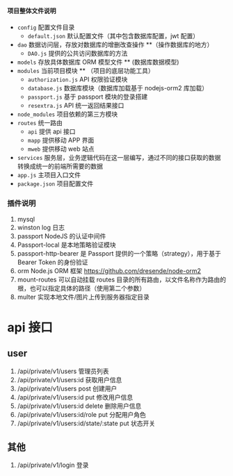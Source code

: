 #### 项目整体文件说明

- `config` 配置文件目录
  - `default.json` 默认配置文件（其中包含数据库配置，jwt 配置）
- `dao` 数据访问层，存放对数据库的增删改查操作 \*\*（操作数据库的地方）
  - `DAO.js` 提供的公共访问数据库的方法
- `models` 存放具体数据库 ORM 模型文件 \*\* (数据库数据模型)
- `modules` 当前项目模块 \*\* （项目的底层功能工具）
  - `authorization.js` API 权限验证模块
  - `database.js` 数据库模块（数据库加载基于 nodejs-orm2 库加载）
  - `passport.js` 基于 passport 模块的登录搭建
  - `resextra.js` API 统一返回结果接口
- `node_modules` 项目依赖的第三方模块
- `routes` 统一路由
  - `api` 提供 api 接口
  - `mapp` 提供移动 APP 界面
  - `mweb` 提供移动 web 站点
- `services` 服务层，业务逻辑代码在这一层编写，通过不同的接口获取的数据转换成统一的前端所需要的数据
- `app.js` 主项目入口文件
- `package.json` 项目配置文件

### 插件说明

1. mysql
1. winston log 日志
1. passport NodeJS 的认证中间件
1. Passport-local 是本地策略验证模块
1. passport-http-bearer 是 Passport 提供的一个策略（strategy），用于基于 Bearer Token 的身份验证
1. orm
   Node.js ORM 框架
   https://github.com/dresende/node-orm2
1. mount-routes 可以自动挂载 routes 目录的所有路由，以文件名称作为路由的根，也可以指定具体的路径（使用第二个参数）
1. multer 实现本地文件/图片上传到服务器指定目录

# api 接口

## user

1. /api/private/v1/users 管理员列表
2. /api/private/v1/users:id 获取用户信息
3. /api/private/v1/users post 创建用户
4. /api/private/v1/users:id put 修改用户信息
5. /api/private/v1/users:id delete 删除用户信息
6. /api/private/v1/users:id/role put 分配用户角色
7. /api/private/v1/users:id/state/:state put 状态开关

## 其他

1. /api/private/v1/login 登录
